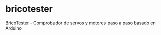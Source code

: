 bricotester
===========

BricoTester - Comprobador de servos y motores paso a paso basado en Arduino
